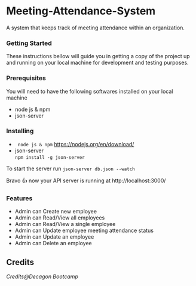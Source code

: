 # Meeting-Attendance-System
A system that keeps track of meeting attendance within an organization. 

### Getting Started
These instructions bellow will guide you in getting a copy of the project up and running on your local machine for development and testing purposes.

### Prerequisites
You will need to have the following softwares installed on your local machine
  - node js & npm 
  - json-server

### Installing
- ``` node js & npm```
https://nodejs.org/en/download/
- json-server  
```npm install -g json-server```

To start the server run
```json-server db.json --watch```

Bravo 👍 now your API server is running at http://localhost:3000/

### Features
- Admin can Create new employee
- Admin can Read/View all employees
- Admin can Read/View a single employee
- Admin can Update employee meeting attendance status
- Admin can Update an employee
- Admin can Delete an employee

## Credits
*Credits@Decagon Bootcamp*
